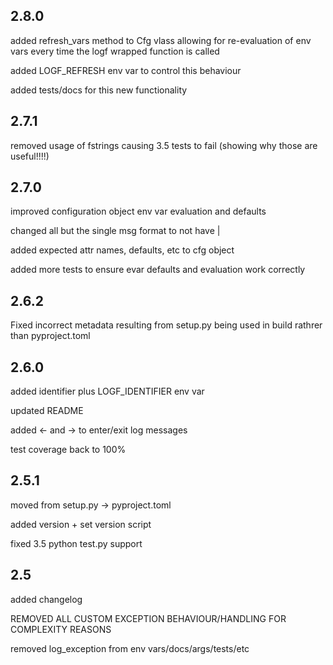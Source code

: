 ## 2.8.0

added refresh_vars method to Cfg vlass allowing for re-evaluation of env vars
every time the logf wrapped function is called

added LOGF_REFRESH env var to control this behaviour

added tests/docs for this new functionality

## 2.7.1

removed usage of fstrings causing 3.5 tests to fail (showing why those are useful!!!!)

## 2.7.0

improved configuration object env var evaluation and defaults

changed all but the single msg format to not have |

added expected attr names, defaults, etc to cfg object

added more tests to ensure evar defaults and evaluation work correctly

## 2.6.2

Fixed incorrect metadata resulting from setup.py being used in build rathrer than pyproject.toml

## 2.6.0

added identifier plus LOGF_IDENTIFIER env var

updated README

added <- and -> to enter/exit log messages

test coverage back to 100%

## 2.5.1

moved from setup.py -> pyproject.toml

added version + set version script

fixed 3.5 python test.py support

## 2.5

added changelog

REMOVED ALL CUSTOM EXCEPTION BEHAVIOUR/HANDLING FOR COMPLEXITY REASONS

removed log_exception from env vars/docs/args/tests/etc
